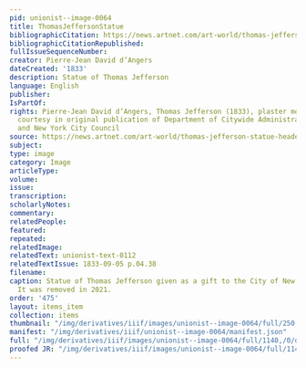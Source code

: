 ```yaml
---
pid: unionist--image-0064
title: ThomasJeffersonStatue
bibliographicCitation: https://news.artnet.com/art-world/thomas-jefferson-statue-headed-new-york-historical-society-2035662
bibliographicCitationRepublished: 
fullIssueSequenceNumber: 
creator: Pierre-Jean David d’Angers
dateCreated: '1833'
description: Statue of Thomas Jefferson
language: English
publisher: 
IsPartOf: 
rights: Pierre-Jean David d’Angers, Thomas Jefferson (1833), plaster model. Photo
  courtesy in original publication of Department of Citywide Administrative Services
  and New York City Council
source: https://news.artnet.com/art-world/thomas-jefferson-statue-headed-new-york-historical-society-2035662
subject: 
type: image
category: Image
articleType: 
volume: 
issue: 
transcription: 
scholarlyNotes: 
commentary: 
relatedPeople: 
featured: 
repeated: 
relatedImage: 
relatedText: unionist-text-0112
relatedTextIssue: 1833-09-05 p.04.38
filename: 
caption: Statue of Thomas Jefferson given as a gift to the City of New York in 1833.
  It was removed in 2021.
order: '475'
layout: items_item
collection: items
thumbnail: "/img/derivatives/iiif/images/unionist--image-0064/full/250,/0/default.jpg"
manifest: "/img/derivatives/iiif/unionist--image-0064/manifest.json"
full: "/img/derivatives/iiif/images/unionist--image-0064/full/1140,/0/default.jpg"
proofed JR: "/img/derivatives/iiif/images/unionist--image-0064/full/1140,/0/default.jpg"
---
```

